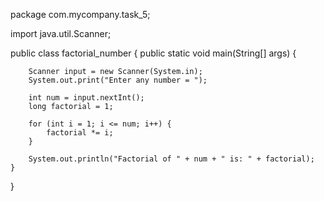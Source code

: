 package com.mycompany.task_5;

import java.util.Scanner;

public class factorial_number {
    public static void main(String[] args) {

        Scanner input = new Scanner(System.in);
        System.out.print("Enter any number = ");

        int num = input.nextInt();
        long factorial = 1;

        for (int i = 1; i <= num; i++) {
            factorial *= i;
        }

        System.out.println("Factorial of " + num + " is: " + factorial);
    }
}
